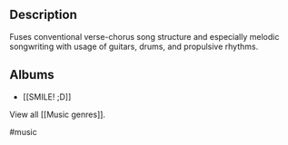 ## Description
Fuses conventional verse-chorus song structure and especially melodic songwriting with usage of guitars, drums, and propulsive rhythms. 

## Albums
- [[SMILE! ;D]]  

View all [[Music genres]].

#music 